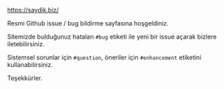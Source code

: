 https://saydik.biz/

Resmi Github issue / bug bildirme sayfasına hoşgeldiniz.

Sitemizde bulduğunuz hataları `#bug` etiketi ile yeni bir issue açarak bizlere iletebilirsiniz.

Sistemsel sorunlar için `#question`, öneriler için `#enhancement` etiketini kullanabilirsiniz.

Teşekkürler.
